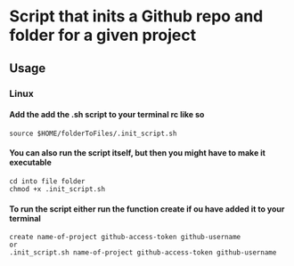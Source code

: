 # Script that inits a Github repo and folder for a given project

## Usage
### Linux

#### Add the add the .sh script to your terminal rc like so 
    source $HOME/folderToFiles/.init_script.sh

#### You can also run the script itself, but then you might have to make it executable
    cd into file folder
    chmod +x .init_script.sh

#### To run the script either run the function create if ou have added it to your terminal
    create name-of-project github-access-token github-username
    or 
    .init_script.sh name-of-project github-access-token github-username
